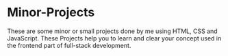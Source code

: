 # Minor-Projects

These are some minor or small projects done by me using HTML, CSS and JavaScript.
These Projects help you to learn and clear your concept used in the frontend part of full-stack development.
